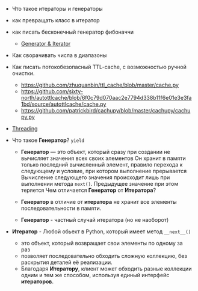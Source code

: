 - Что такое итераторы и генераторы
- как превращать класс в итератор
- как писать бесконечный генератор фибоначчи
  - [Generator & Iterator](https://stackoverflow.com/questions/42983569/how-to-write-a-generator-class)
- Как сворачивать числа в диапазоны
- Как писать потокобезопасный TTL-cache, с возможностью ручной очистки.
  - https://github.com/zhuquanbin/ttl_cache/blob/master/cache.py
  - https://github.com/sixty-north/autottlcache/blob/6f0c79d070aac2e7794d338b11f6e01e3e3fa1bd/source/autottlcache/cache.py
  - https://github.com/patrickbird/cachupy/blob/master/cachupy/cachupy.py
- [Threading](https://docs-python.ru/standart-library/modul-threading-python/klass-lock-modulja-threading/)


- Что такое **Генератор**? `yield`

  - **Генератор** — это объект, который сразу при создании не вычисляет значения всех своих элементов
  Он хранит в памяти только последний вычисленный элемент, правило перехода к следующему и условие, при котором выполнение прерывается
  Вычисление следующего значения происходит лишь при выполнении метода `next()`. Предыдущее значение при этом теряется
  Чем отличается **Генератор** от **Итератора**?

  - **Генератор** в отличие от **итератора** не хранит все элементы последовательности в памяти.
  - **Генератор** - частный случай итератора (но не наоборот)
- **Итератор** - Любой обьект в Python, который имеет метод `__next__()`
  - это объект, который возвращает свои элементы по одному за раз
  - позволяет последовательно обходить сложную коллекцию, без раскрытия деталей её реализации.
  - Благодаря **Итератору**, клиент может обходить разные коллекции одним и тем же способом, используя единый интерфейс **итераторов**.